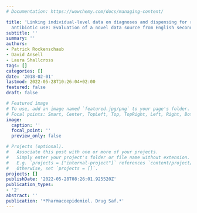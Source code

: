 ```yaml
---
# Documentation: https://wowchemy.com/docs/managing-content/

title: 'Linking individual-level data on diagnoses and dispensing for research on
  antibiotic use: Evaluation of a novel data source from English secondary care'
subtitle: ''
summary: ''
authors:
- Patrick Rockenschaub
- David Ansell
- Laura Shallcross
tags: []
categories: []
date: '2018-02-01'
lastmod: 2022-05-28T10:26:04+02:00
featured: false
draft: false

# Featured image
# To use, add an image named `featured.jpg/png` to your page's folder.
# Focal points: Smart, Center, TopLeft, Top, TopRight, Left, Right, BottomLeft, Bottom, BottomRight.
image:
  caption: ''
  focal_point: ''
  preview_only: false

# Projects (optional).
#   Associate this post with one or more of your projects.
#   Simply enter your project's folder or file name without extension.
#   E.g. `projects = ["internal-project"]` references `content/project/deep-learning/index.md`.
#   Otherwise, set `projects = []`.
projects: []
publishDate: '2022-05-28T08:26:01.925520Z'
publication_types:
- '2'
abstract: ''
publication: '*Pharmacoepidemiol. Drug Saf.*'
---
```

